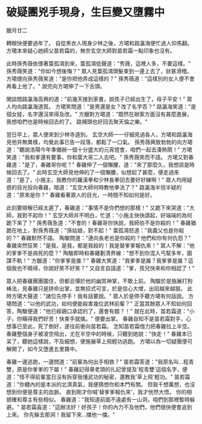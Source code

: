 # 破疑團兇手現身，生巨變又墮霧中

臘月廿二

轉眼快便要過年了。 自從黑衣人現身少林之後，方珺和路瀛海便忙過人仰馬翻。 方珺本來疑心她師父苗若霜的，無奈玄空大師對苗若霜一點印象也沒有。

此時孫秀薇依偎著葉孤鴻到來，葉孤鴻低聲道："秀薇，這裡人多，不要這樣。" 孫秀薇笑道："你如今想後悔？" 眾人見葉孤鴻頭髮束到一邊上去了，狀甚滑稽。 方珺便向孫秀薇笑道："是你把他弄成這樣的？" 孫秀薇道："這樣別的女人便不會再看上他了。" 說完向方珺伸了一下舌頭。

閑談間路瀛海高興的道："前幾天接到家書，說孩子已經出生了，母子平安！" 眾人均向路瀛海道賀。 方珺笑問道："是男還是女？改了名字否？" 路瀛海笑道："是個女娃，名字還沒來得及改。" 方臘對方珺道："既然在辦案方面沒有甚麼進展，我想咱們也是時候回去的了。 路捕頭也好回去聚天倫之樂。"

翌日早上，眾人便來到少林寺道別。 玄空大師一一仔細見過各人，方珺和路瀛海見他并無異樣，均覺此事已告一段落，都鬆了一口氣。 孫秀薇興致勃勃的向方珺道："聽說洛陽今年準備辦一個十分盛大的元宵燈會，咱們一起去湊熱鬧！" 方珺笑道："我和爹還有要事，你和葉大哥二人去吧。" 孫秀薇笑而不語。 方珺又對春雞道："是了，春雞哥你呢？" 春雞伸了一個懶腰，道："來了那麼久，我想該是時候回去了。" 此時玄空大師見他伸的了一個懶腰，似想起了甚麼，便走過來道："是了，小施主，我教你的羅漢拳和少林長拳回去要好好練啊！" 眾人均用疑惑的目光投向春雞，暗道："玄空大師何時教他拳法了？" 路瀛海半信半疑的道："原來是你？" 春雞看著眾人的目光，一時間不知如何是好。

此刻要辯解已經太遲了，春雞道："事情不是你們想的那樣！" 又跪下來哭道："大師，我對不起你！" 玄空大師并不明白，忙道："小施主快快請起，好端端的為何跪下來了？" 孫秀薇急道："不會的！春雞哥你快說，我師伯不是你殺的！" 春雞猶跪在地上，對孫秀薇道："孫姑娘，對不起！" 葉孤鴻怒道："我義父也是你殺的？" 春雞默然不語。 陶駿問道："連向長老也是你殺的？他們和你有何仇怨？" 春雞突然狂笑："是我，是我，都是我殺的！我是替爹爹報仇來！" 眾人不解："他的爹爹不是病死的麼？" 陶駿即時和春雞劃清界線："想不到你混入丐幫多年，圖謀不軌！" 方臘道："你爹爹是誰？" 春雞大笑道："我爹爹是誰？我爹爹是誰？這個我也不曉得，你說好笑不好笑？" 又自言自語道："爹，孩兒快來和你相認了！"

眾人把春雞團團圍住，但都忌憚於他的幽冥神掌，不敢上前。 陶駿於是施展打狗棒法，見春雞只是拼命出掌，並無招式可言，於是信心大增，出招越來越狠。 此時方珺大聲道："諸位先停手！我有話要說。" 眾人於是停手聽方珺有何話說。 方珺問道："以他的武功，如何便能殺害幾位武林前輩？" 正當其餘眾人不知如何回答，陶駿便道："他已經親口承認的了，還會有錯？！" 就在此時，苗若霜道："小子，你瞞得我們好苦！快束手就擒。" 便要出掌。 春雞自知不是苗若霜對手，心想事已至此，死了倒好，遂往前衝向苗若霜。 怎知苗若霜借力把春雞拉上半空。 春雞整個身子被凌空飛出，尤在半空中的時候，只聽到她說："快走！" 春雞本已呆了，聽她這樣說，不及細想，便施展草上飛輕功逃跑。 方珺以為一切疑團便可解開了，如今又墮進五里霧中。

春雞一邊逃跑，一邊問道："前輩為何出手相救？" 苗若霜答道："我原名叫...程青雙，原是你爹爹的下屬！" 春雞記得章老頭的扎記曾提及'程青雙'這個名字，便道："怪不得前輩當日沒有拆穿我懂武功的秘密，還教我'草上飛'輕功。" 苗若霜道："你體內的是本派的北溟真氣，我便猜想你和本門有關。 但我千想萬想，也沒想到你便是尊主的血脈。 直到剛才你喊'替爹爹報仇來'，我才恍然大悟。 你的相貌確和尊主有些相似。 春雞道："我知道前面不遠處有一山洞，咱們到那裡暫時躲避。" 苗若霜喜道："這辦法好！好孩子！你的內力不及他們，他們很快便會追到上來。 你先躲去那洞！我留下來...擋他一擋。"
